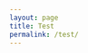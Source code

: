 ```yaml
---
layout: page
title: Test
permalink: /test/
---
```



<script>

var beginLoopTime = {
    beginValue:undefined,
    get currentValue(){
        return this.beginValue;
    },
    set currentValue(val){
        this.beginValue=val;
    }
};
beginLoopTime.currentValue = 0;
console.log("beginValue = "+ beginLoopTime.beginValue);
beginLoopTime.currentValue=14.2;
console.log("beginValue = "+ beginLoopTime.beginValue);
beginLoopTime.currentValue=17.3;
console.log("beginValue = "+ beginLoopTime.beginValue);
console.log("currentValue = "+ beginLoopTime.currentValue);


var endLoopTime = {
    endValue:undefined,
    get currentValue(){
        return this.endValue;
    },
    set currentValue(val){
        this.endValue=val;
        console.log("setting endValue");
    }
};
endLoopTime.currentValue = 0;
console.log("endValue = "+ endLoopTime.endValue);
endLoopTime.currentValue=34.2;
console.log("endValue = "+ endLoopTime.endValue);
endLoopTime.currentValue=18.3;
console.log("endValue = "+ endLoopTime.endValue);
console.log("currentValue = "+ endLoopTime.currentValue);
</script>
